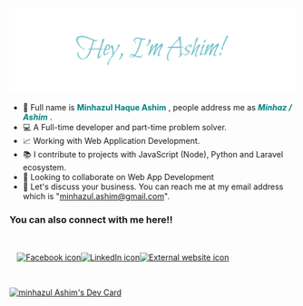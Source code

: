 <img width="600px" src="assets/signature.png"/>


- 🪪 Full name is <b style="color:teal">Minhazul Haque Ashim</b> , people address me as <b><i style="color:teal">Minhaz / Ashim</i></b> .
- 💻 A Full-time developer and part-time problem solver.
- 📈 Working with Web Application Development.
- 📚 I contribute to projects with JavaScript (Node), Python and Laravel ecosystem.
- 🙌 Looking to collaborate on Web App Development
- 📨 Let's discuss your business. You can reach me at my email address which is "minhazul.ashim@gmail.com".

<h3>You can also connect with me here!!</h3>

<div style="width: 400px; height: 80px; display: flex; justify-content: center; align-items: center;">
  <div>
    <a href="https://www.facebook.com/minhazulhaqueashim" target="_blank">
      <img src="https://www.freepnglogos.com/uploads/facebook-logo-icon/facebook-logo-icon-facebook-icon-png-images-icons-and-png-backgrounds-1.png" alt="Facebook icon" style="background-color: transparent; height: 30px;">
    </a>
  </div>
  <div>
    <a href="https://www.linkedin.com/in/minhazulhaqueashim" target="_blank">
      <img src="https://www.pngall.com/wp-content/uploads/2016/07/Linkedin-Download-PNG.png" alt="LinkedIn icon" style="background-color: transparent; height: 30px;">
    </a>
  </div>
  <div>
    <a href="https://minhazul-ashim-react.netlify.com" target="_blank">
      <img src="https://upload.wikimedia.org/wikipedia/commons/thumb/6/6a/External_link_font_awesome.svg/1200px-External_link_font_awesome.svg.png" alt="External website icon" style="background-color: transparent; height: 30px;">
    </a>
  </div>
</div>


<a href="https://app.daily.dev/minhazul_ashim"><img src="https://github.com/minhazul-ashim/devcard-autocommit/blob/main/devcard.svg" width="400px" style="margin:auto" alt="minhazul Ashim's Dev Card"/></a>
